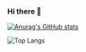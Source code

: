 ### Hi there 👋

[![Anurag's GitHub stats](https://github-readme-stats.vercel.app/api?username=fnk2077)](https://github.com/anuraghazra/github-readme-stats)

![Top Langs](https://github-readme-stats.vercel.app/api/top-langs/?username=fnk2077&layout=compact)


<!--
**fnk2077/fnk2077** is a ✨ _special_ ✨ repository because its `README.md` (this file) appears on your GitHub profile.

Here are some ideas to get you started:

- 🔭 I’m currently working on ...
- 🌱 I’m currently learning ...
- 👯 I’m looking to collaborate on ...
- 🤔 I’m looking for help with ...
- 💬 Ask me about ...
- 📫 How to reach me: ...
- 😄 Pronouns: ...
- ⚡ Fun fact: ...
-->
